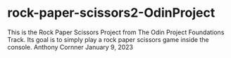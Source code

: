 # rock-paper-scissors2-OdinProject
This is the Rock Paper Scissors Project from The Odin Project Foundations Track. Its goal is to simply play a rock paper scissors game inside the console.
Anthony Cornner
January 9, 2023
